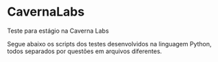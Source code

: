 # CavernaLabs
Teste para estágio na Caverna Labs

Segue abaixo os scripts dos testes desenvolvidos na linguagem Python, todos separados por questões em arquivos diferentes.

